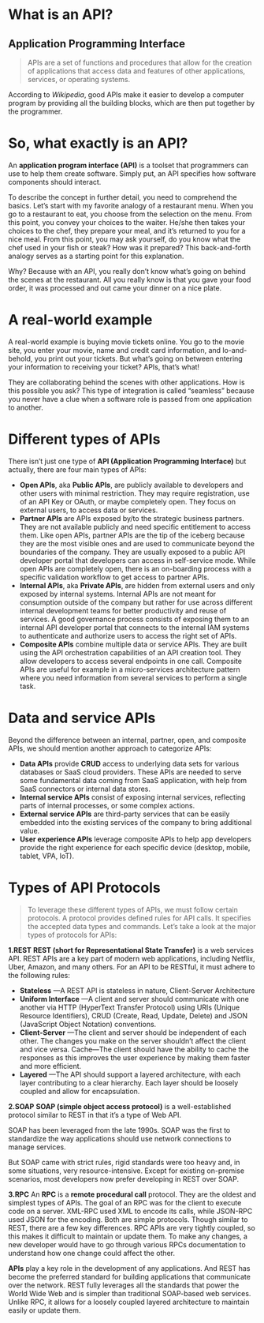 # What is an API?

## Application Programming Interface

> APIs are a set of functions and procedures that allow for the creation of applications that access data and features of other applications, services, or operating systems.

According to *Wikipedia*, good APIs make it easier to develop a computer program by providing all the building blocks, which are then put together by the programmer.

# So, what exactly is an API?
An **application program interface (API)** is a toolset that programmers can use to help them create software. Simply put, an API specifies how software components should interact.

To describe the concept in further detail, you need to comprehend the basics. Let’s start with my favorite analogy of a restaurant menu. When you go to a restaurant to eat, you choose from the selection on the menu. From this point, you convey your choices to the waiter. He/she then takes your choices to the chef, they prepare your meal, and it’s returned to you for a nice meal. From this point, you may ask yourself, do you know what the chef used in your fish or steak? How was it prepared? This back-and-forth analogy serves as a starting point for this explanation.

Why? Because with an API, you really don’t know what’s going on behind the scenes at the restaurant. All you really know is that you gave your food order, it was processed and out came your dinner on a nice plate.

# A real-world example
A real-world example is buying movie tickets online. You go to the movie site, you enter your movie, name and credit card information, and lo-and-behold, you print out your tickets. But what’s going on between entering your information to receiving your ticket? APIs, that’s what!

They are collaborating behind the scenes with other applications. How is this possible you ask? This type of integration is called “seamless” because you never have a clue when a software role is passed from one application to another. 

# Different types of APIs
There isn’t just one type of **API (Application Programming Interface)** but actually, there are four main types of APIs:

- **Open APIs**, aka **Public APIs**, are publicly available to developers and other users with minimal restriction. They may require registration, use of an API Key or OAuth, or maybe completely open. They focus on external users, to access data or services.
- **Partner APIs** are APIs exposed by/to the strategic business partners. They are not available publicly and need specific entitlement to access them. Like open APIs, partner APIs are the tip of the iceberg because they are the most visible ones and are used to communicate beyond the boundaries of the company. They are usually exposed to a public API developer portal that developers can access in self-service mode. While open APIs are completely open, there is an on-boarding process with a specific validation workflow to get access to partner APIs.
- **Internal APIs**, aka **Private APIs**, are hidden from external users and only exposed by internal systems. Internal APIs are not meant for consumption outside of the company but rather for use across different internal development teams for better productivity and reuse of services. A good governance process consists of exposing them to an internal API developer portal that connects to the internal IAM systems to authenticate and authorize users to access the right set of APIs.
- **Composite APIs** combine multiple data or service APIs. They are built using the API orchestration capabilities of an API creation tool. They allow developers to access several endpoints in one call. Composite APIs are useful for example in a micro-services architecture pattern where you need information from several services to perform a single task.

# Data and service APIs
Beyond the difference between an internal, partner, open, and composite APIs, we should mention another approach to categorize APIs:

- **Data APIs** provide **CRUD** access to underlying data sets for various databases or SaaS cloud providers. These APIs are needed to serve some fundamental data coming from SaaS application, with help from SaaS connectors or internal data stores.
- **Internal service APIs** consist of exposing internal services, reflecting parts of internal processes, or some complex actions.
- **External service APIs** are third-party services that can be easily embedded into the existing services of the company to bring additional value.
- **User experience APIs** leverage composite APIs to help app developers provide the right experience for each specific device (desktop, mobile, tablet, VPA, IoT).

# Types of API Protocols
>To leverage these different types of APIs, we must follow certain protocols. A protocol provides defined rules for API calls. It specifies the accepted data types and commands. Let’s take a look at the major types of protocols for APIs:

**1.REST**
**REST (short for Representational State Transfer)** is a web services API. REST APIs are a key part of modern web applications, including Netflix, Uber, Amazon, and many others. For an API to be RESTful, it must adhere to the following rules:

- **Stateless** —A REST API is stateless in nature, Client-Server Architecture
- **Uniform Interface** —A client and server should communicate with one another via HTTP (HyperText Transfer Protocol) using URIs (Unique Resource Identifiers), CRUD (Create, Read, Update, Delete) and JSON (JavaScript Object Notation) conventions.
- **Client-Server** —The client and server should be independent of each other. The changes you make on the server shouldn’t affect the client and vice versa.
Cache—The client should have the ability to cache the responses as this improves the user experience by making them faster and more efficient.
- **Layered** —The API should support a layered architecture, with each layer contributing to a clear hierarchy. Each layer should be loosely coupled and allow for encapsulation.

**2.SOAP**
**SOAP (simple object access protocol)** is a well-established protocol similar to REST in that it’s a type of Web API.

SOAP has been leveraged from the late 1990s. SOAP was the first to standardize the way applications should use network connections to manage services.

But SOAP came with strict rules, rigid standards were too heavy and, in some situations, very resource-intensive. Except for existing on-premise scenarios, most developers now prefer developing in REST over SOAP.

**3.RPC**
An **RPC** is a **remote procedural call** protocol. They are the oldest and simplest types of APIs. The goal of an RPC was for the client to execute code on a server. XML-RPC used XML to encode its calls, while JSON-RPC used JSON for the encoding. Both are simple protocols. Though similar to REST, there are a few key differences. RPC APIs are very tightly coupled, so this makes it difficult to maintain or update them. To make any changes, a new developer would have to go through various RPCs documentation to understand how one change could affect the other.

**APIs** play a key role in the development of any applications. And REST has become the preferred standard for building applications that communicate over the network. REST fully leverages all the standards that power the World Wide Web and is simpler than traditional SOAP-based web services. Unlike RPC, it allows for a loosely coupled layered architecture to maintain easily or update them.
